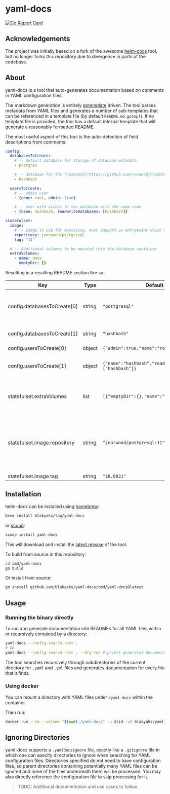 # yaml-docs

[![Go Report Card](https://goreportcard.com/badge/github.com/blakyaks/yaml-docs)](https://goreportcard.com/report/github.com/blakyaks/yaml-docs)

## Acknowledgements

The project was initially based on a fork of the awesome [helm-docs](https://github.com/norwoodj/helm-docs) tool, but no longer forks this
repository due to divergence in parts of the codebase.

## About

yaml-docs is a tool that auto-generates documentation based on comments in YAML configuration files.

The markdown generation is entirely [gotemplate](https://golang.org/pkg/text/template) driven. The tool parses metadata
from YAML files and generates a number of sub-templates that can be referenced in a template file (by default `README.md.gotmpl`).
If no template file is provided, the tool has a default internal template that will generate a reasonably formatted README.

The most useful aspect of this tool is the auto-detection of field descriptions from comments:
```yaml
config:
  databasesToCreate:
    # -- default database for storage of database metadata
    - postgres

    # -- database for the [hashbash](https://github.com/norwoodj/hashbash-backend-go) project
    - hashbash

  usersToCreate:
    # -- admin user
    - {name: root, admin: true}

    # -- user with access to the database with the same name
    - {name: hashbash, readwriteDatabases: [hashbash]}

statefulset:
  image:
    # -- Image to use for deploying, must support an entrypoint which creates users/databases from appropriate config files
    repository: jnorwood/postgresql
    tag: "11"

  # -- Additional volumes to be mounted into the database container
  extraVolumes:
    - name: data
      emptyDir: {}
```

Resulting in a resulting README section like so:

| Key | Type | Default | Description |
|-----|------|---------|-------------|
| config.databasesToCreate[0] | string | `"postgresql"` | default database for storage of database metadata |
| config.databasesToCreate[1] | string | `"hashbash"` | database for the [hashbash](https://github.com/norwoodj/hashbash-backend-go) project |
| config.usersToCreate[0] | object | `{"admin":true,"name":"root"}` | admin user |
| config.usersToCreate[1] | object | `{"name":"hashbash","readwriteDatabases":["hashbash"]}` | user with access to the database with the same name |
| statefulset.extraVolumes | list | `[{"emptyDir":{},"name":"data"}]` | Additional volumes to be mounted into the database container |
| statefulset.image.repository | string | `"jnorwood/postgresql:11"` | Image to use for deploying, must support an entrypoint which creates users/databases from appropriate config files |
| statefulset.image.tag | string | `"18.0831"` |  |

## Installation
helm-docs can be installed using [homebrew](https://brew.sh/):

```bash
brew install blakyaks/tap/yaml-docs
```

or [scoop](https://scoop.sh):

```bash
scoop install yaml-docs
```

This will download and install the [latest release](https://github.com/blakyaks/yaml-docs/releases/latest)
of the tool.

To build from source in this repository:

```bash
cd cmd/yaml-docs
go build
```

Or install from source:

```bash
go install github.com/blakyaks/yaml-docs/cmd/yaml-docs@latest
```

## Usage

### Running the binary directly

To run and generate documentation into READMEs for all YAML files within or recursively contained by a directory:

```bash
yaml-docs --config-search-root .
# OR
yaml-docs --config-search-root . --dry-run # prints generated documentation to stdout rather than modifying READMEs
```

The tool searches recursively through subdirectories of the current directory for `.yaml` and `.yml` files and generates documentation for every file that it finds.

### Using docker

You can mount a directory with YAML files under `/yaml-docs` within the container.

Then run:

```bash
docker run --rm --volume "$(pwd):/yaml-docs" -u $(id -u) blakyaks/yaml-docs:latest
```

## Ignoring Directories

yaml-docs supports a `.yamldocsignore` file, exactly like a `.gitignore` file in which one can specify directories to ignore
when searching for YAML configuration files. Directories specified do not need to have configuration files, so parent directories containing potentially many YAML files can be ignored and none of the files underneath them will be processed. You may also directly reference the configuration file to skip processing for it.

> TODO: Additional documentation and use cases to follow.
